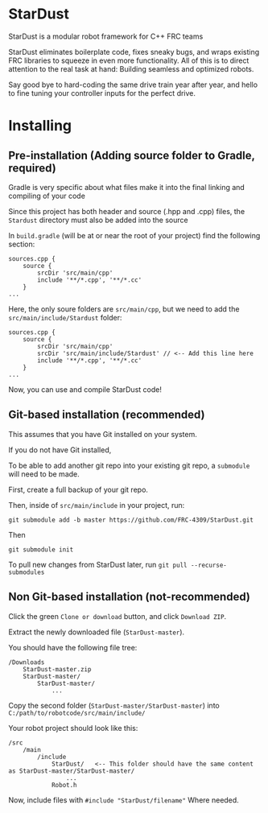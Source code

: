 # StarDust

StarDust is a modular robot framework for C++ FRC teams

StarDust eliminates boilerplate code, fixes sneaky bugs, and wraps existing FRC libraries to squeeze in even more functionality. All of this is to direct attention to the real task at hand: Building seamless and optimized robots.

Say good bye to hard-coding the same drive train year after year, and hello to fine tuning your controller inputs for the perfect drive.

# Installing

## Pre-installation (Adding source folder to Gradle, required)

Gradle is very specific about what files make it into the final linking and compiling of your code

Since this project has both header and source (.hpp and .cpp) files, the `Stardust` directory must also be added into the source

In `build.gradle` (will be at or near the root of your project) find the following section:

```
sources.cpp {
    source {
        srcDir 'src/main/cpp'
        include '**/*.cpp', '**/*.cc'
    }
...
```

Here, the only soure folders are `src/main/cpp`, but we need to add the `src/main/include/Stardust` folder:

```
sources.cpp {
    source {
        srcDir 'src/main/cpp'
        srcDir 'src/main/include/Stardust' // <-- Add this line here
        include '**/*.cpp', '**/*.cc'
    }
...
```

Now, you can use and compile StarDust code!

## Git-based installation (recommended)

This assumes that you have Git installed on your system.

If you do not have Git installed, 

To be able to add another git repo into your existing git repo, a `submodule` will need to be made.

First, create a full backup of your git repo.

Then, inside of `src/main/include` in your project, run:

`git submodule add -b master https://github.com/FRC-4309/StarDust.git`

Then

`git submodule init`

To pull new changes from StarDust later, run `git pull --recurse-submodules`

## Non Git-based installation (not-recommended)

Click the green `Clone or download` button, and click `Download ZIP`.

Extract the newly downloaded file (`StarDust-master`).

You should have the following file tree:

```
/Downloads
    StarDust-master.zip
    StarDust-master/
        StarDust-master/
            ...
```

Copy the second folder (`StarDust-master/StarDust-master`) into `C:/path/to/robotcode/src/main/include/`

Your robot project should look like this:

```
/src
    /main
        /include
            StarDust/   <-- This folder should have the same content as StarDust-master/StarDust-master/
                ...
            Robot.h
```

Now, include files with `#include "StarDust/filename"` Where needed.